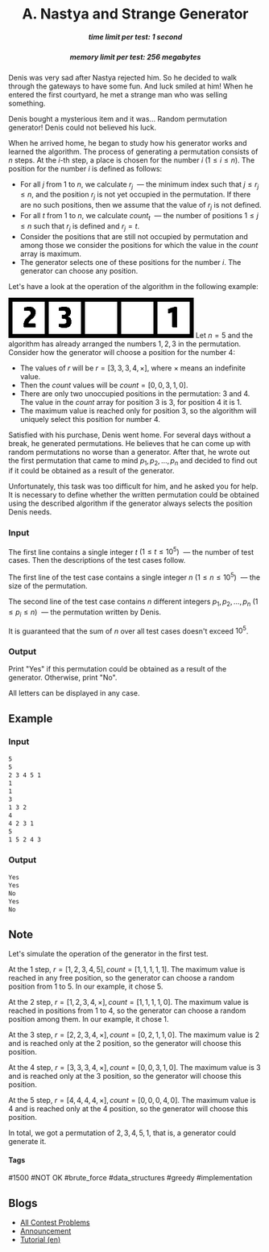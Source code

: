 <h1 style='text-align: center;'> A. Nastya and Strange Generator</h1>

<h5 style='text-align: center;'>time limit per test: 1 second</h5>
<h5 style='text-align: center;'>memory limit per test: 256 megabytes</h5>

 Denis was very sad after Nastya rejected him. So he decided to walk through the gateways to have some fun. And luck smiled at him! When he entered the first courtyard, he met a strange man who was selling something. 

Denis bought a mysterious item and it was... Random permutation generator! Denis could not believed his luck.

When he arrived home, he began to study how his generator works and learned the algorithm. The process of generating a permutation consists of $n$ steps. At the $i$-th step, a place is chosen for the number $i$ $(1 \leq i \leq n)$. The position for the number $i$ is defined as follows:

* For all $j$ from $1$ to $n$, we calculate $r_j$  — the minimum index such that $j \leq r_j \leq n$, and the position $r_j$ is not yet occupied in the permutation. If there are no such positions, then we assume that the value of $r_j$ is not defined.
* For all $t$ from $1$ to $n$, we calculate $count_t$  — the number of positions $1 \leq j \leq n$ such that $r_j$ is defined and $r_j = t$.
* Consider the positions that are still not occupied by permutation and among those we consider the positions for which the value in the $count$ array is maximum.
* The generator selects one of these positions for the number $i$. The generator can choose any position.

Let's have a look at the operation of the algorithm in the following example:

 ![](images/15abb96c35071a49b2b1acdf0082b04b54f18bd6.png) Let $n = 5$ and the algorithm has already arranged the numbers $1, 2, 3$ in the permutation. Consider how the generator will choose a position for the number $4$:

* The values of $r$ will be $r = [3, 3, 3, 4, \times]$, where $\times$ means an indefinite value.
* Then the $count$ values will be $count = [0, 0, 3, 1, 0]$.
* There are only two unoccupied positions in the permutation: $3$ and $4$. The value in the $count$ array for position $3$ is $3$, for position $4$ it is $1$.
* The maximum value is reached only for position $3$, so the algorithm will uniquely select this position for number $4$.

Satisfied with his purchase, Denis went home. For several days without a break, he generated permutations. He believes that he can come up with random permutations no worse than a generator. After that, he wrote out the first permutation that came to mind $p_1, p_2, \ldots, p_n$ and decided to find out if it could be obtained as a result of the generator.

Unfortunately, this task was too difficult for him, and he asked you for help. It is necessary to define whether the written permutation could be obtained using the described algorithm if the generator always selects the position Denis needs.

### Input

The first line contains a single integer $t$ $(1 \leq t \leq 10^5)$  — the number of test cases. Then the descriptions of the test cases follow.

The first line of the test case contains a single integer $n$ $(1 \leq n \leq 10^5)$  — the size of the permutation.

The second line of the test case contains $n$ different integers $p_1, p_2, \ldots, p_n$ ($1 \leq p_i \leq n$)  — the permutation written by Denis.

It is guaranteed that the sum of $n$ over all test cases doesn't exceed $10^5$.

### Output

Print "Yes" if this permutation could be obtained as a result of the generator. Otherwise, print "No".

All letters can be displayed in any case.

## Example

### Input


```text
5
5
2 3 4 5 1
1
1
3
1 3 2
4
4 2 3 1
5
1 5 2 4 3
```
### Output


```text
Yes
Yes
No
Yes
No
```
## Note

Let's simulate the operation of the generator in the first test.

At the $1$ step, $r = [1, 2, 3, 4, 5], count = [1, 1, 1, 1, 1]$. The maximum value is reached in any free position, so the generator can choose a random position from $1$ to $5$. In our example, it chose $5$.

At the $2$ step, $r = [1, 2, 3, 4, \times], count = [1, 1, 1, 1, 0]$. The maximum value is reached in positions from $1$ to $4$, so the generator can choose a random position among them. In our example, it chose $1$.

At the $3$ step, $r = [2, 2, 3, 4, \times], count = [0, 2, 1, 1, 0]$. The maximum value is $2$ and is reached only at the $2$ position, so the generator will choose this position.

At the $4$ step, $r = [3, 3, 3, 4, \times], count = [0, 0, 3, 1, 0]$. The maximum value is $3$ and is reached only at the $3$ position, so the generator will choose this position.

At the $5$ step, $r = [4, 4, 4, 4, \times], count = [0, 0, 0, 4, 0]$. The maximum value is $4$ and is reached only at the $4$ position, so the generator will choose this position.

In total, we got a permutation of $2, 3, 4, 5, 1$, that is, a generator could generate it.



#### Tags 

#1500 #NOT OK #brute_force #data_structures #greedy #implementation 

## Blogs
- [All Contest Problems](../Codeforces_Round_637_(Div._1)_-_Thanks,_Ivan_Belonogov!.md)
- [Announcement](../blogs/Announcement.md)
- [Tutorial (en)](../blogs/Tutorial_(en).md)
